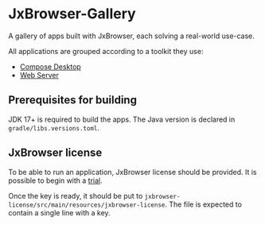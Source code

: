 # JxBrowser-Gallery

A gallery of apps built with JxBrowser, each solving a real-world use-case.

All applications are grouped according to a toolkit they use:

- [Compose Desktop](compose/README.md)
- [Web Server](web-server/README.md)

## Prerequisites for building

JDK 17+ is required to build the apps. The Java version is declared in `gradle/libs.versions.toml`.

## JxBrowser license

To be able to run an application, JxBrowser license should be provided.
It is possible to begin with a [trial](https://teamdev.com/jxbrowser/#evaluate).

Once the key is ready, it should be put to `jxbrowser-license/src/main/resources/jxbrowser-license`.
The file is expected to contain a single line with a key.
